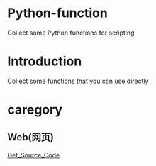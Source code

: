 # Python-function
Collect some Python functions for scripting

# Introduction
Collect some functions that you can use directly

# caregory

## Web(网页)

[Get_Source_Code](./Get_Source_Code.py)
